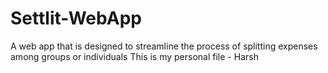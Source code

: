 # Settlit-WebApp
A web app that is designed to streamline the process of splitting expenses among groups or individuals
This is my personal file - Harsh
